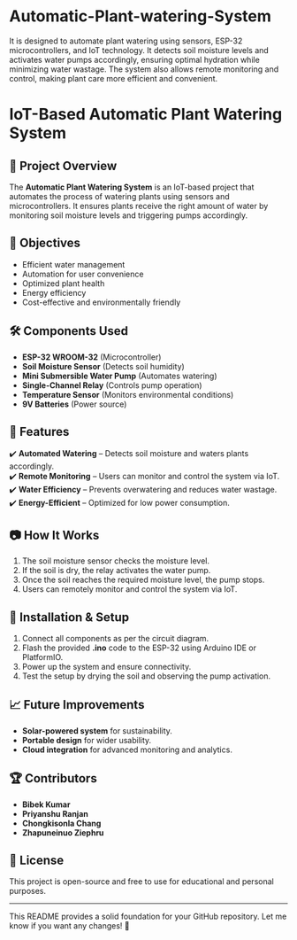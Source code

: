 # Automatic-Plant-watering-System
It is designed to automate plant watering using sensors, ESP-32 microcontrollers, and IoT technology. It detects soil moisture levels and activates water pumps accordingly, ensuring optimal hydration while minimizing water wastage. The system also allows remote monitoring and control, making plant care more efficient and convenient.
# IoT-Based Automatic Plant Watering System  

## 📌 Project Overview  
The **Automatic Plant Watering System** is an IoT-based project that automates the process of watering plants using sensors and microcontrollers. It ensures plants receive the right amount of water by monitoring soil moisture levels and triggering pumps accordingly.  

## 🎯 Objectives  
- Efficient water management  
- Automation for user convenience  
- Optimized plant health  
- Energy efficiency  
- Cost-effective and environmentally friendly  

## 🛠️ Components Used  
- **ESP-32 WROOM-32** (Microcontroller)  
- **Soil Moisture Sensor** (Detects soil humidity)  
- **Mini Submersible Water Pump** (Automates watering)  
- **Single-Channel Relay** (Controls pump operation)  
- **Temperature Sensor** (Monitors environmental conditions)  
- **9V Batteries** (Power source)  

## 🚀 Features  
✔️ **Automated Watering** – Detects soil moisture and waters plants accordingly.  
✔️ **Remote Monitoring** – Users can monitor and control the system via IoT.  
✔️ **Water Efficiency** – Prevents overwatering and reduces water wastage.  
✔️ **Energy-Efficient** – Optimized for low power consumption.  

## 📷 How It Works  
1. The soil moisture sensor checks the moisture level.  
2. If the soil is dry, the relay activates the water pump.  
3. Once the soil reaches the required moisture level, the pump stops.  
4. Users can remotely monitor and control the system via IoT.  

## 🔧 Installation & Setup  
1. Connect all components as per the circuit diagram.  
2. Flash the provided **.ino** code to the ESP-32 using Arduino IDE or PlatformIO.  
3. Power up the system and ensure connectivity.  
4. Test the setup by drying the soil and observing the pump activation.  

## 📈 Future Improvements  
- **Solar-powered system** for sustainability.  
- **Portable design** for wider usability.  
- **Cloud integration** for advanced monitoring and analytics.  

## 🏆 Contributors  
- **Bibek Kumar**  
- **Priyanshu Ranjan**  
- **Chongkisonla Chang**  
- **Zhapuneinuo Ziephru**  

## 📜 License  
This project is open-source and free to use for educational and personal purposes.  

---

This README provides a solid foundation for your GitHub repository. Let me know if you want any changes! 🚀
